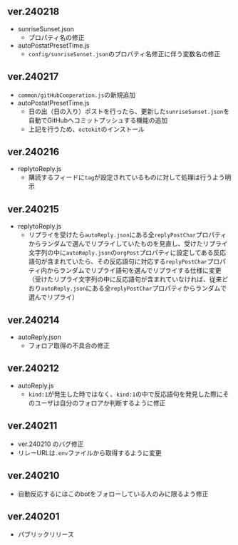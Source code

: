 ## ver.240218
- sunriseSunset.json
    - プロパティ名の修正
- autoPostatPresetTime.js
    - `config/sunriseSunset.json`のプロパティ名修正に伴う変数名の修正

## ver.240217
- `common/gitHubCooperation.js`の新規追加
- autoPostatPresetTime.js
    - 日の出（日の入り）ポストを行ったら、更新した`sunriseSunset.json`を自動でGitHubへコミットプッシュする機能の追加
    - 上記を行うため、`octokit`のインストール

## ver.240216
- replytoReply.js
    - 購読するフィードに`tag`が設定されているものに対して処理は行うよう明示

## ver.240215
- replytoReply.js
    - リプライを受けたら`autoReply.json`にある全`replyPostChar`プロパティからランダムで選んでリプライしていたものを見直し、受けたリプライ文字列の中に`autoReply.json`の`orgPost`プロパティに設定してある反応語句が含まれていたら、その反応語句に対応する`replyPostChar`プロパティ内からランダムでリプライ語句を選んでリプライする仕様に変更（受けたリプライ文字列の中に反応語句が含まれていなければ、従来どおり`autoReply.json`にある全`replyPostChar`プロパティからランダムで選んでリプライ）

## ver.240214
- autoReply.json
    - フォロア取得の不具合の修正

## ver.240212
- autoReply.js
    - `kind:1`が発生した時ではなく、`kind:1`の中で反応語句を発見した際にそのユーザは自分のフォロアか判断するように修正

## ver.240211
- ver.240210 のバグ修正
- リレーURLは`.env`ファイルから取得するように変更

## ver.240210
- 自動反応するにはこのbotをフォローしている人のみに限るよう修正

## ver.240201
- パブリックリリース
